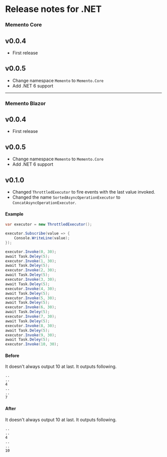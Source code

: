 # Release notes for .NET

### Memento Core

## v0.0.4

* First release


## v0.0.5

* Change namespace ```Memento``` to ```Memento.Core```
* Add .NET 6 support

---

### Memento Blazor

## v0.0.4

* First release

## v0.0.5

* Change namespace ```Memento``` to ```Memento.Core```
* Add .NET 6 support

## v0.1.0

* Changed ```ThrottledExecutor``` to fire events with the last value invoked.
* Changed the name ```SortedAsyncOperationExecutor``` to ```ConcatAsyncOperationExecutor```.

#### Example

```cs
var executor = new ThrottledExecutor();

executor.Subscribe(value => {
    Console.WriteLine(value);
});

executor.Invoke(0, 30);
await Task.Deley(5);
executor.Invoke(1, 30);
await Task.Deley(5);
executor.Invoke(2, 30);
await Task.Deley(5);
executor.Invoke(3, 30);
await Task.Deley(5);
executor.Invoke(4, 30);
await Task.Deley(5);
executor.Invoke(5, 30);
await Task.Deley(5);
executor.Invoke(6, 30);
await Task.Deley(5);
executor.Invoke(7, 30);
await Task.Deley(5);
executor.Invoke(8, 30);
await Task.Deley(5);
executor.Invoke(9, 30);
await Task.Deley(5);
executor.Invoke(10, 30);
```

#### Before

It doesn't always output 10 at last.
It outputs following.

```
..
..
4
..
..
7
```

#### After

It doesn't always output 10 at last.
It outputs following.

```
..
..
4
..
..
10
```

